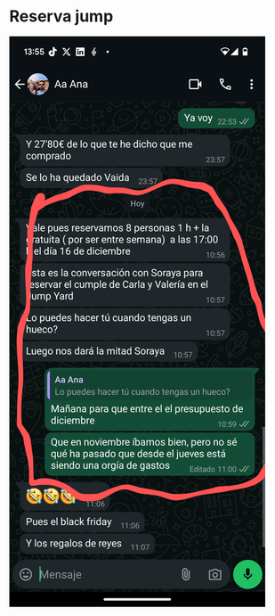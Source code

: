 # Reserva jump

![nse-4489175325040645540-share_7988133148749839372.png.png](Reserva%20jump%2014ef44485aa98185877fe9ca681b03d3/nse-4489175325040645540-share_7988133148749839372.png.png)